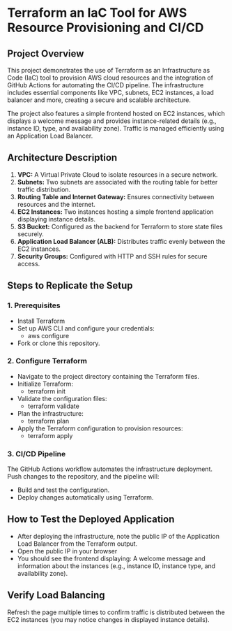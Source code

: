 # Terraform an IaC Tool for AWS Resource Provisioning and CI/CD

## Project Overview
This project demonstrates the use of Terraform as an Infrastructure as Code (IaC) tool to provision AWS cloud resources and the integration of GitHub Actions for automating the CI/CD pipeline. The infrastructure includes essential components like VPC, subnets, EC2 instances, a load balancer and more, creating a secure and scalable architecture.

The project also features a simple frontend hosted on EC2 instances, which displays a welcome message and provides instance-related details (e.g., instance ID, type, and availability zone). Traffic is managed efficiently using an Application Load Balancer.


## Architecture Description

1. **VPC:** A Virtual Private Cloud to isolate resources in a secure network.
2. **Subnets:** Two subnets are associated with the routing table for better traffic distribution.
3. **Routing Table and Internet Gateway:** Ensures connectivity between resources and the internet.
4. **EC2 Instances:** Two instances hosting a simple frontend application displaying instance details.
5. **S3 Bucket:** Configured as the backend for Terraform to store state files securely.
6. **Application Load Balancer (ALB):** Distributes traffic evenly between the EC2 instances.
7. **Security Groups:** Configured with HTTP and SSH rules for secure access.


## Steps to Replicate the Setup

### 1. Prerequisites

* Install Terraform
* Set up AWS CLI and configure your credentials:
  - aws configure
* Fork or clone this repository.

### 2. Configure Terraform

* Navigate to the project directory containing the Terraform files.
* Initialize Terraform:
  - terraform init
* Validate the configuration files:
  - terraform validate
* Plan the infrastructure:
  - terraform plan
* Apply the Terraform configuration to provision resources:
  - terraform apply

### 3. CI/CD Pipeline

The GitHub Actions workflow automates the infrastructure deployment. Push changes to the repository, and the pipeline will:
* Build and test the configuration.
* Deploy changes automatically using Terraform.
    

## How to Test the Deployed Application

* After deploying the infrastructure, note the public IP of the Application Load Balancer from the Terraform output.
* Open the public IP in your browser
* You should see the frontend displaying: A welcome message and information about the instances (e.g., instance ID, instance type, and availability zone).


## Verify Load Balancing

Refresh the page multiple times to confirm traffic is distributed between the EC2 instances (you may notice changes in displayed instance details).
